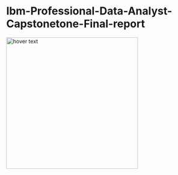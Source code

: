 # Ibm-Professional-Data-Analyst-Capstonetone-Final-report

 <img src="images/C%(1).jpg" width="350" title="hover text">
